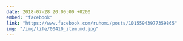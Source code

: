 ```yaml
---
date: 2018-07-28 20:00:00 +0200
embed: "facebook"
link: "https://www.facebook.com/ruhomi/posts/10155943977359865"
img: "/img/life/00410_item.md.jpg"
---
```


